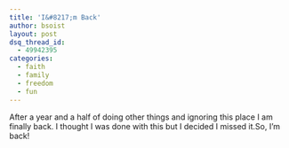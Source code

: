 ```yaml
---
title: 'I&#8217;m Back'
author: bsoist
layout: post
dsq_thread_id:
  - 49942395
categories:
  - faith
  - family
  - freedom
  - fun
---
```

After a year and a half of doing other things and ignoring this place I am finally back. I thought I was done with this but I decided I missed it.So, I&#8217;m back!
